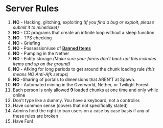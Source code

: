 <h1> Server Rules </h1>

<ol>

  <li> <b>NO</b> - Hacking, glitching, exploiting <i>(If you find a bug or exploit, please submit it to mineticket)</i></li>

  <li> <b>NO</b> - CC programs that create an infinite loop without a sleep function </li>

  <li> <b>NO</b> - TPS checking </li>

  <li> <b>NO</b> - Griefing </li>

  <li> <b>NO</b> - Possession/use of <b><a href="http://goo.gl/HGucv0">Banned Items</a></b> </li>

  <li> <b>NO</b> - Pumping in the Nether </li>

  <li> <b>NO</b> - Entity storage <i>(Make sure your farms don't back up! this includes items and xp on the ground)</i></li>

  <li> <b>NO</b> - Afking for long periods to get around the chunk loading rule <i>(this means NO Anti-Afk setups)</i></li>
  
  <li> <b>NO</b> -Sharing of portals to dimensions that AREN'T at Spawn.
  
  <li> <b>NO</b> - Automated mining in the Overworld, Nether, or Twilight Forest.</li>
  
  <li> Each person is only allowed <b>9</b> loaded chunks at one time and only while online</li>
  
  <li> Don't type like a dummy. You have a keyboard, not a controller. </li>

  <li> Have common sense (covers that not specifically stated)</li>

  <li> Admins hold the right to ban users on a case by case basis if any of these rules are broken</li>

  <li> Have Fun! </li>

</ol>
